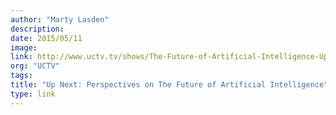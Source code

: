 ```yaml
---
author: "Marty Lasden"
description:
date: 2015/05/11
image:
link: http://www.uctv.tv/shows/The-Future-of-Artificial-Intelligence-Up-Next-Perspectives-on-the-Future-of-Everything-29526
org: "UCTV"
tags:
title: "Up Next: Perspectives on The Future of Artificial Intelligence"
type: link
---
```

